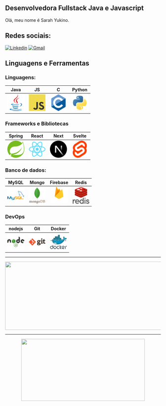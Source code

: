 ## Desenvolvedora Fullstack Java e Javascript

Olá, meu nome é Sarah Yukino.

## Redes sociais:

[![Linkedin](https://img.shields.io/badge/LinkedIn-0077B5?style=for-the-badge&logo=linkedin&logoColor=white)](https://www.linkedin.com/in/sarah-nakada-39b70424b/) [![Gmail](https://img.shields.io/badge/Gmail-D14836?style=for-the-badge&logo=gmail&logoColor=white)](mailto:sarahyukinonakada@gmail.com)

## Linguagens e Ferramentas
<div>

### Linguagens:
| Java | JS | C | Python |
|:----------:|:----------:|:----------:|:----------:|
|  <img src="https://github.com/devicons/devicon/blob/master/icons/java/java-original.svg" title="Java" alt="JavaScript" width="55" height="55"/> |  <img src="https://github.com/devicons/devicon/blob/master/icons/javascript/javascript-original.svg" title="JavaScript" alt="JavaScript" width="55" height="55"/> |  <img src="https://github.com/devicons/devicon/blob/master/icons/c/c-original.svg" title="C"  alt="C" width="55" height="55"/> |  <img src="https://github.com/devicons/devicon/blob/master/icons/python/python-original.svg" title="Python"  alt="Python" width="55" height="55"/> |

  

### Frameworks e Bibliotecas
| Spring | React | Next | Svelte |
|:----------:|:----------:|:----------:|:----------:|
|<img src="https://github.com/devicons/devicon/blob/master/icons/spring/spring-original.svg" title="Spring"  alt="Spring" width="55" height="55"/>|<img src="https://github.com/devicons/devicon/blob/master/icons/react/react-original.svg" title="React"  alt="React" width="55" height="55"/>|<img src="https://github.com/devicons/devicon/blob/master/icons/nextjs/nextjs-original.svg" title="Next"  alt="Next" width="55" height="55"/>|<img src="https://github.com/devicons/devicon/blob/master/icons/svelte/svelte-original.svg" title="Svelte"  alt="Svelte" width="55" height="55"/>|



### Banco de dados:

| MySQL | Mongo | Firebase | Redis |
|:------------:|:------------:|:------------:|:------------:|
|<img src="https://github.com/devicons/devicon/blob/master/icons/mysql/mysql-original-wordmark.svg" title="MySQL" alt="MySQL" width="55" height="55"/>|<img src="https://github.com/devicons/devicon/blob/master/icons/mongodb/mongodb-original-wordmark.svg" title="MongoDB" alt="MongoDB" width="55" height="55"/>|<img src="https://github.com/devicons/devicon/blob/master/icons/firebase/firebase-original-wordmark.svg" title="Firebase" alt="Firebase" width="55" height="55"/>|<img src="https://github.com/devicons/devicon/blob/master/icons/redis/redis-original-wordmark.svg" title="Redis" alt="Redis" width="55" height="55"/>|



  
### DevOps

| nodejs | Git | Docker |
|:----------:|:----------:|:----------:|
|<img src="https://github.com/devicons/devicon/blob/master/icons/nodejs/nodejs-original-wordmark.svg" title="nodejs" alt="NodeJS" width="55" height="55"/>|<img src="https://github.com/devicons/devicon/blob/master/icons/git/git-original-wordmark.svg" title="Git" alt="Git" width="55" height="55"/>|<img src="https://github.com/devicons/devicon/blob/master/icons/docker/docker-original-wordmark.svg" title="Docker" alt="Docker" width="55" height="55"/>|

</div>

---

<p align="center">
  <img width="800" height="220" align="center" src="https://streak-stats.demolab.com?user=sarassaura&theme=midnight-purple&hide_border=true&border_radius=5&card_width=800">
</p>

---

<p align="center">
  <img width="400" height="200" src="https://github-readme-stats.vercel.app/api/top-langs/?username=sarassaura&size_weight=0.15&count_weight=0.5&layout=compact&theme=midnight-purple">
</p>
